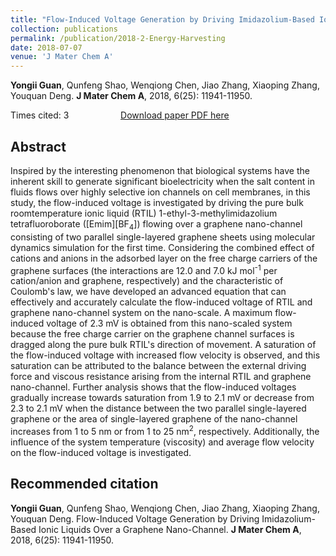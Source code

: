 ```yaml
---
title: "Flow-Induced Voltage Generation by Driving Imidazolium-Based Ionic Liquids Over a Graphene Nano-Channel"
collection: publications
permalink: /publication/2018-2-Energy-Harvesting
date: 2018-07-07
venue: 'J Mater Chem A'
---
```


<b>Yongii Guan</b>, Qunfeng Shao, Wenqiong Chen, Jiao Zhang, Xiaoping Zhang, Youquan Deng. <b>J Mater Chem A</b>, 2018, 6(25): 11941-11950.

Times cited: 3 &nbsp; &nbsp; &nbsp; &nbsp; &nbsp; &nbsp; &nbsp; &nbsp; &nbsp; &nbsp; [Download paper PDF here](https://yongjiguan.github.io/files/2018-2.pdf)

## Abstract
Inspired by the interesting phenomenon that biological systems have the inherent skill to generate significant bioelectricity when the salt content in fluids flows over highly selective ion channels on cell membranes, in this study, the flow-induced voltage is investigated by driving the pure bulk roomtemperature ionic liquid (RTIL) 1-ethyl-3-methylimidazolium tetrafluoroborate ([Emim][BF<sub>4</sub>]) flowing over a graphene nano-channel consisting of two parallel single-layered graphene sheets using molecular dynamics simulation for the first time. Considering the combined effect of cations and anions in the adsorbed layer on the free charge carriers of the graphene surfaces (the interactions are 12.0 and 7.0 kJ mol<sup>-1</sup> per cation/anion and graphene, respectively) and the characteristic of Coulomb's law, we have developed an advanced equation that can effectively and accurately calculate the flow-induced voltage of RTIL and graphene nano-channel system on the nano-scale. A maximum flow-induced voltage of 2.3 mV is obtained from this nano-scaled system because the free charge carrier on the graphene channel surfaces is dragged along the pure bulk RTIL's direction of movement. A saturation of the flow-induced voltage with increased flow velocity is observed, and this saturation can be attributed to the balance between the external driving force and viscous resistance arising from the internal RTIL and graphene nano-channel. Further analysis shows that the flow-induced voltages gradually increase towards saturation from 1.9 to 2.1 mV or decrease from 2.3 to 2.1 mV when the distance between the two parallel single-layered graphene or the area of single-layered graphene of the nano-channel increases from 1 to 5 nm or from 1 to 25 nm<sup>2</sup>, respectively. Additionally, the influence of the system temperature (viscosity) and average flow velocity on the flow-induced voltage is investigated.

## Recommended citation
<b>Yongii Guan</b>, Qunfeng Shao, Wenqiong Chen, Jiao Zhang, Xiaoping Zhang, Youquan Deng. Flow-Induced Voltage Generation by Driving Imidazolium-Based Ionic Liquids Over a Graphene Nano-Channel. <b>J Mater Chem A</b>, 2018, 6(25): 11941-11950.